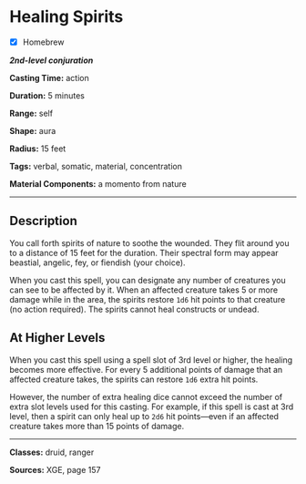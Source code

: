 # Healing Spirits

- [x] Homebrew

***2nd-level conjuration***

**Casting Time:** action

**Duration:** 5 minutes

**Range:** self

**Shape:** aura

**Radius:** 15 feet

**Tags:** verbal, somatic, material, concentration

**Material Components:** a momento from nature

---

## Description
You call forth spirits of nature to soothe the wounded. They flit around you to a distance of 15 feet for the duration. Their spectral form may appear beastial, angelic, fey, or fiendish (your choice).

When you cast this spell, you can designate any number of creatures you can see to be affected by it. When an affected creature takes 5 or more damage while in the area, the spirits restore `1d6` hit points to that creature (no action required). The spirits cannot heal constructs or undead.

## At Higher Levels
When you cast this spell using a spell slot of 3rd level or higher, the healing becomes more effective. For every 5 additional points of damage that an affected creature takes, the spirits can restore `1d6` extra hit points. 

However, the number of extra healing dice cannot exceed the number of extra slot levels used for this casting. For example, if this spell is cast at 3rd level, then a spirit can only heal up to `2d6` hit points&mdash;even if an affected creature takes more than 15 points of damage.

---

**Classes:** druid, ranger

**Sources:** XGE, page 157

